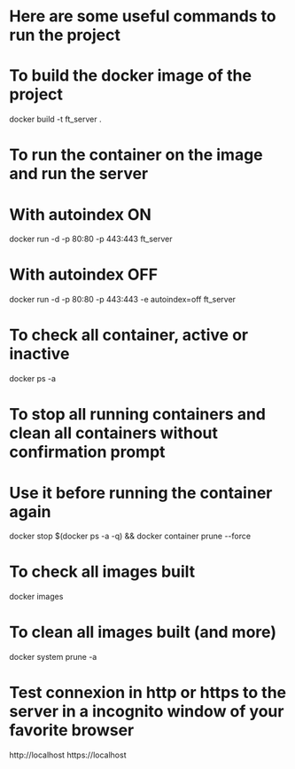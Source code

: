 # Here are some useful commands to run the project

# To build the docker image of the project

docker build -t ft_server .

# To run the container on the image and run the server
# With autoindex ON
docker run -d -p 80:80 -p 443:443 ft_server
# With autoindex OFF
docker run -d -p 80:80 -p 443:443 -e autoindex=off ft_server

# To check all container, active or inactive

docker ps -a

# To stop all running containers and clean all containers without confirmation prompt
# Use it before running the container again

docker stop $(docker ps -a -q) && docker container prune --force

# To check all images built 

docker images

# To clean all images built (and more)

docker system prune -a

# Test connexion in http or https  to the server in a incognito window of your favorite browser
http://localhost
https://localhost
